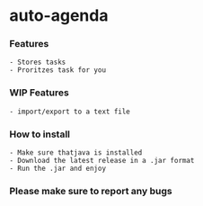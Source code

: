 # auto-agenda
  ### Features 
    - Stores tasks
    - Proritzes task for you
  ### WIP Features
    - import/export to a text file
  ### How to install
    - Make sure thatjava is installed
    - Download the latest release in a .jar format
    - Run the .jar and enjoy
  ### Please make sure to report any bugs
